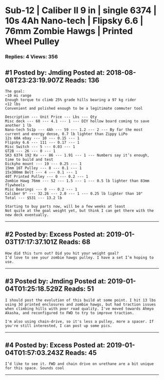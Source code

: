# Sub-12 &#124; Caliber II 9 in &#124; single 6374 &#124; 10s 4Ah Nano-tech &#124; Flipsky 6.6 &#124; 76mm Zombie Hawgs &#124; Printed Wheel Pulley

### Replies: 4 Views: 356

## \#1 Posted by: Jmding Posted at: 2018-08-08T23:23:19.907Z Reads: 136

```
The goal:
~10 mi range
Enough torque to climb 25% grade hills bearing a 97 kg rider
<12 lbs
Convenient and polished enough to be a legitimate commuter tool

Description --- Unit Price --- Lbs --- Qty
Misc deck --- 60 --- 4.1 --- 1 --- DIY hollow board coming to save another 1 lb
Nano-tech 5s1p --- 4Ah --- 59 --- 1.2 --- 2 --- By far the most current and energy dense, 0.7 lb lighter than Zippy LiPo
12s 60A ebay --- 10 --- 0.15 --- 1
Flipsky 6.6 --- 111 --- 0.17 --- 1
Misc Switch --- 5 --- 0.03 --- 1
GT2B --- 26 --- 0 --- 1
SK3 6374 192 Kv --- 86 --- 1.91 --- 1 --- Numbers say it’s enough, time to build and test
Dickyho mount --- 19 --- 0.25 --- 1
15mm 16T Pulley --- 8 --- 0.1 --- 1
15x300mm Belt --- 4 --- 0.1 --- 1
40T Printed Pulley --- 0 --- 0.2 --- 1
Zombie Hawg 76mm --- 52 --- 1.5 --- 1 --- 0.5 lb lighter than 83mm flywheels
Misc Bearings --- 0 --- 0.2 --- 1
Caliber 9" --- 32.26 --- 2.0 --- 1 --- 0.25 lb lighter than 10"
Total --- $531 --- 13.2 lb

Starting to buy parts now, will be a few weeks at least
Not quite at the goal weight yet, but think I can get there with the new deck eventually.
```

---
## \#2 Posted by: Excess Posted at: 2019-01-03T17:17:37.101Z Reads: 68

```
How did this turn out? Did you hit your weight goal?
I’d love to see your zombie hawgs pulley. I have a set I’m hoping to use.
```

---
## \#3 Posted by: Jmding Posted at: 2019-01-04T01:25:18.529Z Reads: 51

```
I should post the evolution of this build at some point. I hit 13 lbs using 3d printed enclosures and zombie hawgs, but had traction issues when climbing hills with poor road quality. I've moved towards Ahmyo Akasha, and reconfigured to FWD to try to improve traction.

I'm also using chain-drive, so it's less a pulley, more a spacer. If you're still interested, I can post up some pics.
```

---
## \#4 Posted by: Excess Posted at: 2019-01-04T01:57:03.243Z Reads: 45

```
I’d like to see it. FWD and chain drive on urethane are a bit unique for this space. Sounds cool
```

---
